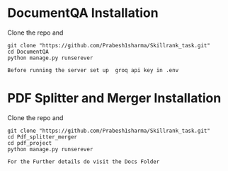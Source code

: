 # DocumentQA Installation
Clone the repo and 
```
git clone "https://github.com/Prabesh1sharma/Skillrank_task.git"
cd DocumentQA
python manage.py runserever
```
`Before running the server set up  groq api key in .env`
# PDF Splitter and Merger Installation
Clone the repo and
```
git clone "https://github.com/Prabesh1sharma/Skillrank_task.git"
cd Pdf_splitter_merger
cd pdf_project
python manage.py runserever
```

`For the Further details do visit the Docs Folder`
